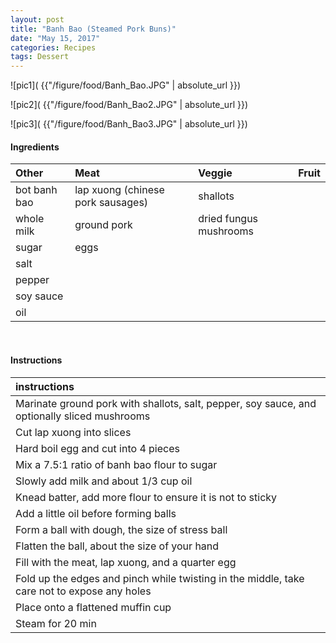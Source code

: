 ```yaml
---
layout: post
title: "Banh Bao (Steamed Pork Buns)"
date: "May 15, 2017"
categories: Recipes
tags: Dessert
---
```




![pic1]( {{"/figure/food/Banh_Bao.JPG" | absolute_url }})

![pic2]( {{"/figure/food/Banh_Bao2.JPG" | absolute_url }})

![pic3]( {{"/figure/food/Banh_Bao3.JPG" | absolute_url }})




#### Ingredients

<table class = "presenttab">
 <thead>
  <tr>
   <th style="text-align:left;"> Other </th>
   <th style="text-align:left;"> Meat </th>
   <th style="text-align:left;"> Veggie </th>
   <th style="text-align:left;"> Fruit </th>
  </tr>
 </thead>
<tbody>
  <tr>
   <td style="text-align:left;"> bot banh bao </td>
   <td style="text-align:left;"> lap xuong (chinese pork sausages) </td>
   <td style="text-align:left;"> shallots </td>
   <td style="text-align:left;">  </td>
  </tr>
  <tr>
   <td style="text-align:left;"> whole milk </td>
   <td style="text-align:left;"> ground pork </td>
   <td style="text-align:left;"> dried fungus mushrooms </td>
   <td style="text-align:left;">  </td>
  </tr>
  <tr>
   <td style="text-align:left;"> sugar </td>
   <td style="text-align:left;"> eggs </td>
   <td style="text-align:left;">  </td>
   <td style="text-align:left;">  </td>
  </tr>
  <tr>
   <td style="text-align:left;"> salt </td>
   <td style="text-align:left;">  </td>
   <td style="text-align:left;">  </td>
   <td style="text-align:left;">  </td>
  </tr>
  <tr>
   <td style="text-align:left;"> pepper </td>
   <td style="text-align:left;">  </td>
   <td style="text-align:left;">  </td>
   <td style="text-align:left;">  </td>
  </tr>
  <tr>
   <td style="text-align:left;"> soy sauce </td>
   <td style="text-align:left;">  </td>
   <td style="text-align:left;">  </td>
   <td style="text-align:left;">  </td>
  </tr>
  <tr>
   <td style="text-align:left;"> oil </td>
   <td style="text-align:left;">  </td>
   <td style="text-align:left;">  </td>
   <td style="text-align:left;">  </td>
  </tr>
</tbody>
</table>

<br>

#### Instructions

<table class = "presenttabnoh">
 <thead>
  <tr>
   <th style="text-align:left;"> instructions </th>
  </tr>
 </thead>
<tbody>
  <tr>
   <td style="text-align:left;"> Marinate ground pork with shallots, salt, pepper, soy sauce, and optionally sliced mushrooms </td>
  </tr>
  <tr>
   <td style="text-align:left;"> Cut lap xuong into slices </td>
  </tr>
  <tr>
   <td style="text-align:left;"> Hard boil egg and cut into 4 pieces </td>
  </tr>
  <tr>
   <td style="text-align:left;"> Mix a 7.5:1 ratio of banh bao flour to sugar </td>
  </tr>
  <tr>
   <td style="text-align:left;"> Slowly add milk and about 1/3 cup oil </td>
  </tr>
  <tr>
   <td style="text-align:left;"> Knead batter, add more flour to ensure it is not to sticky </td>
  </tr>
  <tr>
   <td style="text-align:left;"> Add a little oil before forming balls </td>
  </tr>
  <tr>
   <td style="text-align:left;"> Form a ball with dough, the size of stress ball </td>
  </tr>
  <tr>
   <td style="text-align:left;"> Flatten the ball, about the size of your hand </td>
  </tr>
  <tr>
   <td style="text-align:left;"> Fill with the meat, lap xuong, and a quarter egg </td>
  </tr>
  <tr>
   <td style="text-align:left;"> Fold up the edges and pinch while twisting in the middle, take care not to expose any holes </td>
  </tr>
  <tr>
   <td style="text-align:left;"> Place onto a flattened muffin cup </td>
  </tr>
  <tr>
   <td style="text-align:left;"> Steam for 20 min </td>
  </tr>
</tbody>
</table>

